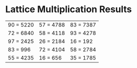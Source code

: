 # Lattice Multiplication Results

|   |   |   |
|---|---|---|
| 90 = 5220 | 57 = 4788 | 83 = 7387 |
| 72 = 6840 | 58 = 4118 | 93 = 4278 |
| 97 = 2425 | 26 = 2184 | 16 = 192 |
| 83 = 996 | 72 = 4104 | 58 = 2784 |
| 55 = 4235 | 16 = 656 | 35 = 1785 |
